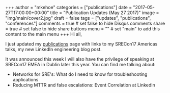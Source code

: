 +++
author = "mkehoe"
categories = ["publications"]
date = "2017-05-27T17:00:00+00:00"
title = "Publication Updates (May 27 2017)"
image = "img/main/cover2.jpg"
draft = false
tags = ["updates", "publications", "conferences"]
comments = true     # set false to hide Disqus comments
share = true        # set false to hide share buttons
menu = ""           # set "main" to add this content to the main menu
+++
Hi all,

I just updated my [publications](http://michael-kehoe.com/publications/) page with links to my SRECon17 Americas talks, my new LinkedIn engineering blog post.

It was announced this week I will also have the privilege of speaking at SRECon17 EMEA in Dublin later this year. You can find me talking about:

* Networks for SRE's: What do I need to know for troubleshooting applications
* Reducing MTTR and false escalations: Event Correlation at LinkedIn
